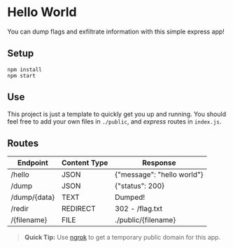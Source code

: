 # Hello World

You can dump flags and exfiltrate information with this simple express app!

## Setup

```
npm install
npm start
```

## Use

This project is just a template to quickly get you up and running. You should feel free to add your own files in `./public`, and _express_ routes in `index.js`.

## Routes

| Endpoint     | Content Type | Response                   |
| ------------ | ------------ | -------------------------- |
| /hello       | JSON         | {"message": "hello world"} |
| /dump        | JSON         | {"status": 200}            |
| /dump/{data} | TEXT         | Dumped!                    |
| /redir       | REDIRECT     | 302 - /flag.txt            |
| /{filename}  | FILE         | ./public/{filename}        |

> **Quick Tip:** Use [ngrok](https://ngrok.com) to get a temporary public domain for this app.
